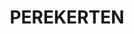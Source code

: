 ---
lastmod: '2025-04-06T06:05:20+00:00'
latitude: -35.013711
layout: suburb
longitude: 144.206139
postcode: '2733'
state: NSW
title: PEREKERTEN
url: /nsw/perekerten/
---